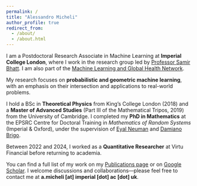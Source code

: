```yaml
---
permalink: /
title: "Alessandro Micheli"
author_profile: true
redirect_from: 
  - /about/
  - /about.html
---
```


I am a Postdoctoral Research Associate in Machine Learning at **Imperial College London**, where I work in the research group led by [Professor Samir Bhatt](https://profiles.imperial.ac.uk/s.bhatt). I am also part of the [Machine Learning and Global Health Network](https://mlgh.net).  

My research focuses on **probabilistic and geometric machine learning**, with an emphasis on their intersection and applications to real-world problems.

I hold a BSc in **Theoretical Physics** from King’s College London (2018) and a **Master of Advanced Studies** (Part III of the Mathematical Tripos, 2019) from the University of Cambridge. I completed my **PhD in Mathematics** at the EPSRC Centre for Doctoral Training in *Mathematics of Random Systems* (Imperial & Oxford), under the supervision of [Eyal Neuman](https://eyaln13.wixsite.com/eyal-neuman) and [Damiano Brigo](https://profiles.imperial.ac.uk/damiano.brigo).  

Between 2022 and 2024, I worked as a **Quantitative Researcher** at Virtu Financial before returning to academia.  

You can find a full list of my work on my [Publications page](/publications) or on [Google Scholar](#). I welcome discussions and collaborations—please feel free to contact me at **a.micheli [at] imperial [dot] ac [dot] uk**.  
